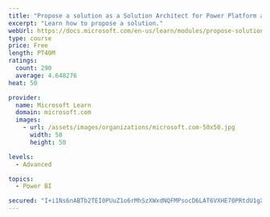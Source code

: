 ```yaml
---
title: "Propose a solution as a Solution Architect for Power Platform and Dynamics 365"
excerpt: "Learn how to propose a solution."
webUrl: https://docs.microsoft.com/en-us/learn/modules/propose-solution/
type: course
price: Free
length: PT40M
ratings:
  count: 290
  average: 4.648276
heat: 50

provider:
  name: Microsoft Learn
  domain: microsoft.com
  images:
    - url: /assets/images/organizations/microsoft.com-50x50.jpg
      width: 50
      height: 50

levels:
  - Advanced

topics:
  - Power BI

secured: "I+i1Ns6nABTb2TEI0PUuZ1o6rMhSzXWxdNQFMPsocD6LAT6VXHE70PRtdU1gXU6UWqgR8EaUFu7qNgjOcc6ra5WfjlTIBof9MOVcpxrfz3aDs63Km89Kaq/aM+kdJgd0lPIyqFTRB3OAVSwUlvPXfKI4soozKKfrKw9cub0uBLqfZ95E3nGrh5AlPOCRPKYvt07xU1n3AntcjsungW9sKmylqhdzausv+2B58hGS7yTowe1o9Jb82sBEDksJ9vTxQXR9iZG/SBiM9Oh/9ZQFrrwIqD0X75S41cwF6W/mVVuGObw583EDiBNJfUvVdcgjIOYfigUoghsh1YNJdjafiSSNjsC1R1A4pYs6wJGRsYllAnp1deMBOztXOsHthrfGF73WBJeFG9LjkPOMCKBOasnPc7WE5+Tt7Glh3wepZ/s=;BOL0p97Pbg5ReP4WTy/7wA=="
---
```



